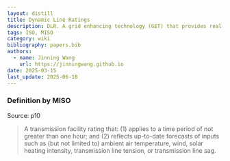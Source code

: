```yaml
---
layout: distill
title: Dynamic Line Ratings
description: DLR. A grid enhancing technology (GET) that provides real-time ratings of transmission lines based on current weather conditions.
tags: ISO, MISO
category: wiki
bibliography: papers.bib
authors:
  - name: Jinning Wang
    url: https://jinningwang.github.io
date: 2025-03-15
last_update: 2025-06-18
---
```


### Definition by MISO

Source: <d-cite key="miso2023ferc881"></d-cite> p10

> A transmission facility rating that:
> (1) applies to a time period of not greater than one hour; and
> (2) reflects up-to-date forecasts of inputs such as (but not limited to) ambient air temperature, wind, solar heating intensity, transmission line tension, or transmission line sag.
